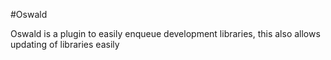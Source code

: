 #Oswald

Oswald is a plugin to easily enqueue development libraries, this also allows updating of libraries easily